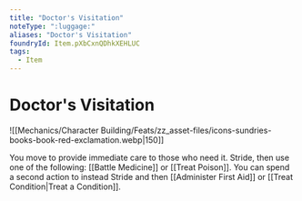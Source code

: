 ```yaml
---
title: "Doctor's Visitation"
noteType: ":luggage:"
aliases: "Doctor's Visitation"
foundryId: Item.pXbCxnQDhkXEHLUC
tags:
  - Item
---
```


# Doctor's Visitation
![[Mechanics/Character Building/Feats/zz_asset-files/icons-sundries-books-book-red-exclamation.webp|150]]

You move to provide immediate care to those who need it. Stride, then use one of the following: [[Battle Medicine]] or [[Treat Poison]]. You can spend a second action to instead Stride and then [[Administer First Aid]] or [[Treat Condition|Treat a Condition]].
